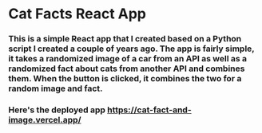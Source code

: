 # Cat Facts React App
### This is a simple React app that I created based on a Python script I created a couple of years ago. The app is fairly simple, it takes a randomized image of a car from an API as well as a randomized fact about cats from another API and combines them. When the button is clicked, it combines the two for a random image and fact.
### Here's the deployed app https://cat-fact-and-image.vercel.app/
